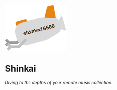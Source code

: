 <img src="shinkai.png" alt="shinkai logo" width="200"/>

# Shinkai

_Diving to the depths of your remote music collection._
